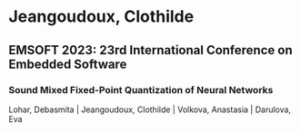 # Jeangoudoux, Clothilde

## EMSOFT 2023: 23rd International Conference on Embedded Software

### Sound Mixed Fixed-Point Quantization of Neural Networks
Lohar, Debasmita | Jeangoudoux, Clothilde | Volkova, Anastasia | Darulova, Eva

